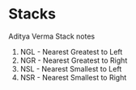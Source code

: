 # Stacks
Aditya Verma Stack notes

1. NGL - Nearest Greatest to Left
2. NGR - Nearest Greatest to Right
3. NSL - Nearest Smallest to Left
4. NSR - Nearest Smallest to Right
